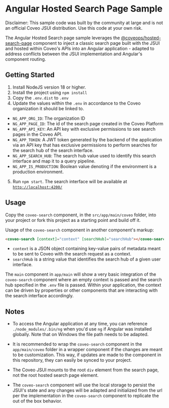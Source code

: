 # Angular Hosted Search Page Sample

Disclaimer: This sample code was built by the community at large and is not an official Coveo JSUI distribution. Use this code at your own risk.

The Angular Hosted Search page sample leverages the [@coveops/hosted-search-page](https://github.com/Coveo-Turbo/hosted-search-page) component to inject a classic search page built with the JSUI and hosted within Coveo's APIs into an Angular application - adapted to address conflicts between the JSUI implementation and Angular's component routing.

## Getting Started

1. Install NodeJS version 18 or higher.
2. Install the project using `npm install`
3. Copy the `.env.dist` to `.env`
4. Update the values within the `.env` in accordance to the Coveo organization it should be linked to.

- `NG_APP_ORG_ID`: The organization ID
- `NG_APP_PAGE_ID`: The id of the search page created in the Coveo Platform
- `NG_APP_API_KEY`: An API key with exclusive permissions to see search pages in the Coveo API.
- `NG_APP_TOKEN`: A JWT token generated by the backend of the application via an API key that has exclusive permissions to perform searches for the search hub of the search interface.
- `NG_APP_SEARCH_HUB`: The search hub value used to identify this search interface and map it to a query pipeline.
- `NG_APP_IS_PRODUCTION`: Boolean value denoting if the environment is a production environment.

5. Run `npm start`. The search interface will be available at [`http://localhost:4200/`](http://localhost:4200/)

## Usage

Copy the `coveo-search` component, in the `src/app/main/coveo` folder, into your project or fork this project as a starting point and build off it.

Usage of the `coveo-search` component in another component's markup:

```html
<coveo-search [context]="context" [searchHub]="searchHub"></coveo-search>
```

* `context` is a JSON object containing key-value pairs of metadata meant to be sent to Coveo with the search request as a context.
* `searchHub` is a string value that identifies the search hub of a given user interface.

The `main` component in `app/main` will show a very basic integration of the `coveo-search` component where an empty context is passed and the search hub specified in the `.env` file is passed. Within your application, the context can be driven by properties or other components that are interacting with the search interface accordingly.

## Notes

* To access the Angular application at any time, you can reference `./node_modules/.bin/ng` when you'd use `ng` if Angular was installed globally. Note that on Windows the file path needs to be adapted.

* It is recommended to wrap the `coveo-search` component in the `app/main/coveo` folder in a wrapper component if the changes are meant to be customization. This way, if updates are made to the component in this repository, they can easily be synced to your project.

* The Coveo JSUI mounts to the root `div` element from the search page, not the root hosted search page element.

* The `coveo-search` component will use the local storage to persist the JSUI's state and any changes will be adapted and initialized from the url per the implementation in the `coveo-search` component to replicate the out of the box behavior.